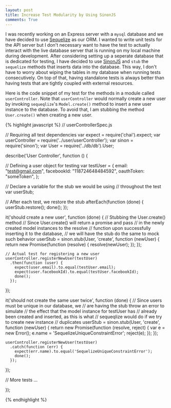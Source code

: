 ```yaml
---
layout: post
title: Increase Test Modularity by Using SinonJS
comments: True
---
```

I was recently working on an Express server with a `mysql` database and we have decided to use [Sequelize](http://sequelize.readthedocs.org/en/latest/) as our ORM. I wanted to write unit tests for the API server but I don't necessary want to have the test to actually interact with the live database server that is running on my local machine during development. After considering setting up a seperate database that is dedicated for testing, I have decided to use [SinonJS](http://sinonjs.org/docs/#stubs) and  `stub` the `sequelize` methods that inserts data into the database. This way, I don't have to worry about wiping the tables in my database when running tests consecutively. On top of that, having standalone tests is always better than having tests that are tightly coupled with external resources.

Here is the code snippet of my test for the methods in a module called `userController`. Note that `userController` would normally create a new user by invoking `sequeqlize`'s `Model.create()` method to insert a new user instance to the database. To avoid that, I am stubbing the method `User.create()` when creating a new user.

{% highlight javascript %}
// userControllerSpec.js

// Requiring all test dependencies
var expect = require('chai').expect;
var userController = require('../user/userController');
var sinon = require('sinon');
var User = require('../db/db').User;

describe('User Controller', function () {

  // Defining a user object for testing
  var testUser = {
                email: "test@gmail.com",
                facebookId: "118724648484592",
                oauthToken: "someToken",
              };

  // Declare a variable for the stub we would be using 
  // throughout the test
  var userStub;

  // After each test, we restore the stub
  afterEach(function (done) {
    userStub.restore();
    done();
  });

  it('should create a new user', function (done) {
    // Stubbing the User.create() method
    // Since User.create() will return a promise and pass 
    // in the newly created model instances to the resolve 
    // function upon successfully inserting it to the database, 
    // we will have the stub do the same to mock such behavior
    userStub = sinon.stub(User, 'create', function (newUser) {
      return new Promise(function (resolve) {
        resolve(newUser);
      });
    });

    // Actual test for registering a new user
    userController.registerNewUser(testUser)
      .then(function (user) {
        expect(user.email).to.equal(testUser.email);
        expect(user.facebookId).to.equal(testUser.facebookId);
        done();
      });
  });

  it('should not create the same user twice', function (done) {
    // Since users must be unique in our database, we
    // are having the stub throw an error to simulate
    // the effect that the model instance for testUser has
    // already been created and inserted, as this is what
    // sequeqlize would do if we try to create new instance
    // duplicates
    userStub = sinon.stub(User, 'create', function (newUser) {
      return new Promise(function (resolve, reject) {
        var e = new Error();
        e.name = 'SequelizeUniqueConstraintError';
        reject(e);
      });
    });

    userController.registerNewUser(testUser)
      .catch(function (err) {
        expect(err.name).to.equal('SequelizeUniqueConstraintError');
        done();
      });
  });

  // More tests ...

});

{% endhighlight %}
